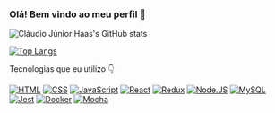### Olá! Bem vindo ao meu perfil 👋

![Cláudio Júnior Haas's GitHub stats](https://github-readme-stats.vercel.app/api?username=claudiojrhaas&show_icons=true&theme=transparent)

[![Top Langs](https://github-readme-stats.vercel.app/api/top-langs/?username=claudiojrhaas&layout=compact&theme=transparent)](https://github.com/claudiojrhaas/github-readme-stats)

Tecnologias que eu utilizo 👇

[![HTML](https://img.shields.io/badge/HTML5-E34F26?style=for-the-badge&logo=html5&logoColor=white)](https://developer.mozilla.org/en-US/docs/Web/HTML)
[![CSS](https://img.shields.io/badge/CSS3-1572B6?style=for-the-badge&logo=css3&logoColor=white)](https://developer.mozilla.org/en-US/docs/Web/CSS)
[![JavaScript](https://img.shields.io/badge/JavaScript-F7DF1E?style=for-the-badge&logo=javascript&logoColor=black)](https://developer.mozilla.org/en-US/docs/Web/JavaScript)
[![React](https://img.shields.io/badge/React-61DAFB.svg?style=for-the-badge&logo=React&logoColor=black)](https://pt-br.reactjs.org/)
[![Redux](https://img.shields.io/badge/Redux-593D88?style=for-the-badge&logo=redux&logoColor=white)](https://redux.js.org/)
[![Node.JS](https://img.shields.io/badge/Node.js-43853D?style=for-the-badge&logo=node.js&logoColor=white)](https://nodejs.org/en/)
[![MySQL](https://img.shields.io/badge/MySQL-4479A1.svg?style=for-the-badge&logo=MySQL&logoColor=white)](https://www.mysql.com/)
[![Jest](https://img.shields.io/badge/Jest-C21325.svg?style=for-the-badge&logo=Jest&logoColor=white)](https://jestjs.io/pt-BR/)
[![Docker](https://img.shields.io/badge/Docker-2496ED.svg?style=for-the-badge&logo=Docker&logoColor=white)](https://www.docker.com/)
[![Mocha](https://img.shields.io/badge/Mocha-8D6748.svg?style=for-the-badge&logo=Mocha&logoColor=white)](https://mochajs.org/)
[![]()]()
[![]()]()
[![]()]()
[![]()]()
[![]()]()
